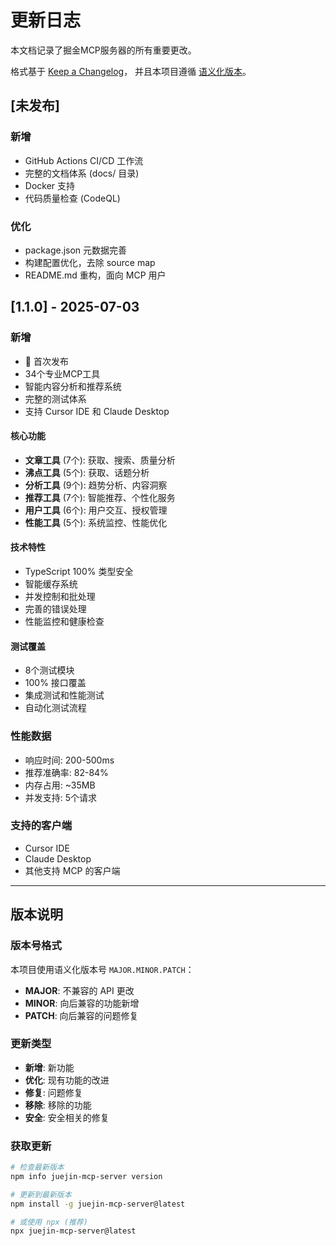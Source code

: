 # 更新日志

本文档记录了掘金MCP服务器的所有重要更改。

格式基于 [Keep a Changelog](https://keepachangelog.com/zh-CN/1.1.0/)，
并且本项目遵循 [语义化版本](https://semver.org/lang/zh-CN/)。

## [未发布]

### 新增

- GitHub Actions CI/CD 工作流
- 完整的文档体系 (docs/ 目录)
- Docker 支持
- 代码质量检查 (CodeQL)

### 优化

- package.json 元数据完善
- 构建配置优化，去除 source map
- README.md 重构，面向 MCP 用户

## [1.1.0] - 2025-07-03

### 新增

- 🎉 首次发布
- 34个专业MCP工具
- 智能内容分析和推荐系统
- 完整的测试体系
- 支持 Cursor IDE 和 Claude Desktop

#### 核心功能

- **文章工具** (7个): 获取、搜索、质量分析
- **沸点工具** (5个): 获取、话题分析
- **分析工具** (9个): 趋势分析、内容洞察
- **推荐工具** (7个): 智能推荐、个性化服务
- **用户工具** (6个): 用户交互、授权管理
- **性能工具** (5个): 系统监控、性能优化

#### 技术特性

- TypeScript 100% 类型安全
- 智能缓存系统
- 并发控制和批处理
- 完善的错误处理
- 性能监控和健康检查

#### 测试覆盖

- 8个测试模块
- 100% 接口覆盖
- 集成测试和性能测试
- 自动化测试流程

### 性能数据

- 响应时间: 200-500ms
- 推荐准确率: 82-84%
- 内存占用: ~35MB
- 并发支持: 5个请求

### 支持的客户端

- Cursor IDE
- Claude Desktop
- 其他支持 MCP 的客户端

---

## 版本说明

### 版本号格式

本项目使用语义化版本号 `MAJOR.MINOR.PATCH`：

- **MAJOR**: 不兼容的 API 更改
- **MINOR**: 向后兼容的功能新增
- **PATCH**: 向后兼容的问题修复

### 更新类型

- **新增**: 新功能
- **优化**: 现有功能的改进
- **修复**: 问题修复
- **移除**: 移除的功能
- **安全**: 安全相关的修复

### 获取更新

```bash
# 检查最新版本
npm info juejin-mcp-server version

# 更新到最新版本
npm install -g juejin-mcp-server@latest

# 或使用 npx (推荐)
npx juejin-mcp-server@latest
```
